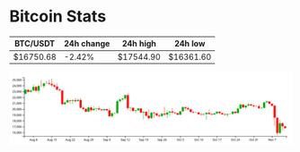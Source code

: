 # Bitcoin Stats

BTC/USDT|24h change|24h high|24h low|
|---|---|---|---|
|$16750.68|-2.42%|$17544.90|$16361.60|

<img src="./chart.svg">
